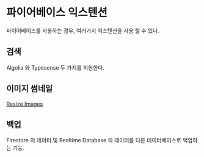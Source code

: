 # 파이어베이스 익스텐션

파이어베이스를 사용하는 경우, 여러가지 익스텐션을 사용 할 수 있다.



## 검색

Algolia 와 Typesense 두 가지를 지원한다.


## 이미지 썸네일

[Resize Images](https://extensions.dev/extensions/firebase/storage-resize-images)




## 백업

Firestore 의 데이터 및 Realtime Database 의 데이터를 다른 데이터베이스로 백업하는 기능.





